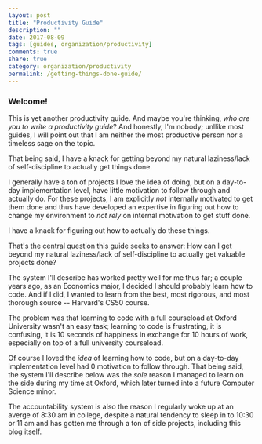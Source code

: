 ```yaml
---
layout: post
title: "Productivity Guide"
description: ""
date: 2017-08-09
tags: [guides, organization/productivity]
comments: true
share: true
category: organization/productivity
permalink: /getting-things-done-guide/
---
```


### Welcome! 

This is yet another productivity guide. And maybe you're thinking, _who are you to write a productivity guide_? And honestly, I'm nobody; unllike most guides, I will point out that I am neither the most productive person nor a timeless sage on the topic. 

That being said, I have a knack for getting beyond my natural laziness/lack of self-discipline to actually get things done.

I generally have a ton of projects I love the idea of doing, but on a day-to-day implementation level, have little motivation to follow through and actually do. For these projects, I am explicitly _not_ internally motivated to get them done and thus have developed an expertise in figuring out how to change my environment to *not rely* on internal motivation to get stuff done.

I have a knack for figuring out how to actually do these things. 

That's the central question this guide seeks to answer: 
How can I get beyond my natural laziness/lack of self-discipline to actually get valuable projects done? 

The system I'll describe has worked pretty well for me thus far; a couple years ago, as an Economics major, I decided I should probably learn how to code. And if I did, I wanted to learn from the best, most rigorous, and most thorough source -- Harvard's CS50 course. 

The problem was that learning to code with a full courseload at Oxford University wasn't an easy task; learning to code is frustrating, it is confusing, it is 10 seconds of happiness in exchange for 10 hours of work, especially on top of a full university courseload.

Of course I loved the _idea_ of learning how to code, but on a day-to-day implementation level had 0 motivation to follow through. That being said, the system I'll describe below was the *sole* reason I managed to learn on the side during my time at Oxford, which later turned into a future Computer Science minor. 

The accountability system is also the reason I regularly woke up at an averge of 8:30 am in college, despite a natural tendency to sleep in to 10:30 or 11 am and has gotten me through a ton of side projects, including this blog itself. 



